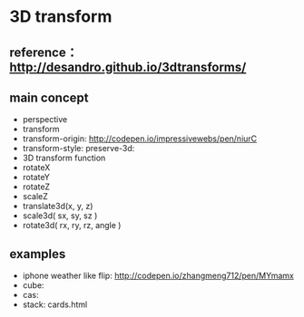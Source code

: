 # 3D transform

## reference：http://desandro.github.io/3dtransforms/

## main concept

- perspective
- transform
 - transform-origin: http://codepen.io/impressivewebs/pen/niurC
 - transform-style: preserve-3d:
- 3D transform function
 - rotateX
 - rotateY
 - rotateZ
 - scaleZ
 - translate3d(x, y, z)
 - scale3d( sx, sy, sz )
 - rotate3d( rx, ry, rz, angle )

## examples
- iphone weather like flip: http://codepen.io/zhangmeng712/pen/MYmamx
- cube:
- cas:
- stack: cards.html


